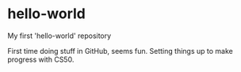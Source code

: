 # hello-world
My first 'hello-world' repository

First time doing stuff in GitHub, seems fun. Setting things up to make progress with CS50.
